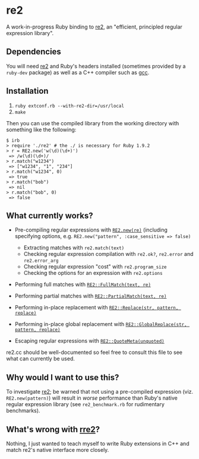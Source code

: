 re2
===

A work-in-progress Ruby binding to [re2][], an "efficient, principled regular expression library".

Dependencies
------------

You will need [re2][] and Ruby's headers installed (sometimes provided by a `ruby-dev` package) as well as a C++ compiler such as [gcc][].

Installation
------------

1. `ruby extconf.rb --with-re2-dir=/usr/local`
2. `make`

Then you can use the compiled library from the working directory with something like the following:

    $ irb
    > require './re2' # the ./ is necessary for Ruby 1.9.2
    > r = RE2.new('w(\d)(\d+)')
     => /w(\d)(\d+)/
    > r.match("w1234")
     => ["w1234", "1", "234"]
    > r.match("w1234", 0)
     => true
    > r.match("bob")
     => nil
    > r.match("bob", 0)
     => false

What currently works?
---------------------

* Pre-compiling regular expressions with [`RE2.new(re)`](http://code.google.com/p/re2/source/browse/re2/re2.h#96) (including specifying options, e.g. `RE2.new("pattern", :case_sensitive => false)`

  * Extracting matches with `re2.match(text)`
  * Checking regular expression compilation with `re2.ok?`, `re2.error` and `re2.error_arg`
  * Checking regular expression "cost" with `re2.program_size`
  * Checking the options for an expression with `re2.options`

* Performing full matches with [`RE2::FullMatch(text, re)`](http://code.google.com/p/re2/source/browse/re2/re2.h#30)

* Performing partial matches with [`RE2::PartialMatch(text, re)`](http://code.google.com/p/re2/source/browse/re2/re2.h#82)

* Performing in-place replacement with [`RE2::Replace(str, pattern, replace)`](http://code.google.com/p/re2/source/browse/re2/re2.h#335)

* Performing in-place global replacement with [`RE2::GlobalReplace(str, pattern, replace)`](http://code.google.com/p/re2/source/browse/re2/re2.h#352)

* Escaping regular expressions with [`RE2::QuoteMeta(unquoted)`](http://code.google.com/p/re2/source/browse/re2/re2.h#377)

re2.cc should be well-documented so feel free to consult this file to see what can currently be used.

Why would I want to use this?
----------------------------

To investigate [re2][]; be warned that not using a pre-compiled expression (viz. `RE2.new(pattern)`) will result in *worse* performance than Ruby's native regular expression library (see `re2_benchmark.rb` for rudimentary benchmarks).

What's wrong with [rre2][]?
---------------------------

Nothing, I just wanted to teach myself to write Ruby extensions in C++ and match re2's native interface more closely.

  [gcc]: http://gcc.gnu.org/
  [re2]: http://code.google.com/p/re2/
  [rre2]: http://github.com/axic/rre2
